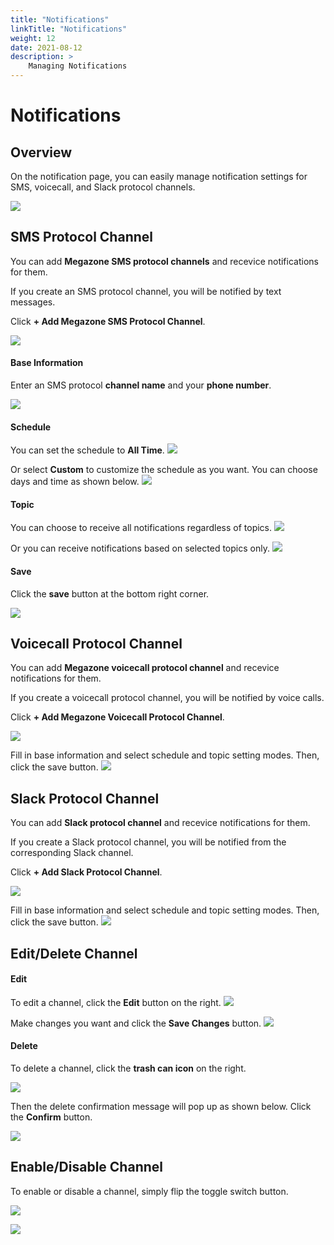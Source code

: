 ```yaml
---
title: "Notifications"
linkTitle: "Notifications"
weight: 12
date: 2021-08-12
description: >
    Managing Notifications
---
```


# Notifications

## Overview

On the notification page, you can easily manage notification settings for SMS, voicecall, and Slack protocol channels.

![](/docs/using_spaceone_console/user_guide/etc/notifications_img/notifications_img_01.png)

## SMS Protocol Channel

You can add **Megazone SMS protocol channels** and recevice notifications for them.

If you create an SMS protocol channel, you will be notified by text messages.

Click **+ Add Megazone SMS Protocol Channel**.

![](/docs/using_spaceone_console/user_guide/etc/notifications_img/notifications_img_02.png)


#### Base Information
Enter an SMS protocol **channel name** and your **phone number**.

![](/docs/using_spaceone_console/user_guide/etc/notifications_img/notifications_img_03.png)


#### Schedule
You can set the schedule to **All Time**.
![](/docs/using_spaceone_console/user_guide/etc/notifications_img/notifications_img_04.png)


Or select **Custom** to customize the schedule as you want. You can choose days and time as shown below. 
![](/docs/using_spaceone_console/user_guide/etc/notifications_img/notifications_img_05.png)


#### Topic 
You can choose to receive all notifications regardless of topics.
![](/docs/using_spaceone_console/user_guide/etc/notifications_img/notifications_img_06.png)


Or you can receive notifications based on selected topics only.
![](/docs/using_spaceone_console/user_guide/etc/notifications_img/notifications_img_07.png)


#### Save
Click the **save** button at the bottom right corner.

![](/docs/using_spaceone_console/user_guide/etc/notifications_img/notifications_img_08.png)


## Voicecall Protocol Channel

You can add **Megazone voicecall protocol channel** and recevice notifications for them.

If you create a voicecall protocol channel, you will be notified by voice calls.

Click **+ Add Megazone Voicecall Protocol Channel**.

![](/docs/using_spaceone_console/user_guide/etc/notifications_img/notifications_img_09.png)


Fill in base information and select schedule and topic setting modes. Then, click the save button.
![](/docs/using_spaceone_console/user_guide/etc/notifications_img/notifications_img_10.png)


## Slack Protocol Channel

You can add **Slack protocol channel** and recevice notifications for them.

If you create a Slack protocol channel, you will be notified from the corresponding Slack channel.

Click **+ Add Slack Protocol Channel**.

![](/docs/using_spaceone_console/user_guide/etc/notifications_img/notifications_img_11.png)


Fill in base information and select schedule and topic setting modes. Then, click the save button.
![](/docs/using_spaceone_console/user_guide/etc/notifications_img/notifications_img_12.png)


## Edit/Delete Channel

#### Edit

To edit a channel, click the **Edit** button on the right. 
![](/docs/using_spaceone_console/user_guide/etc/notifications_img/notifications_img_13.png)


Make changes you want and click the **Save Changes** button.
![](/docs/using_spaceone_console/user_guide/etc/notifications_img/notifications_img_14.png)


#### Delete

To delete a channel, click the **trash can icon** on the right.

![](/docs/using_spaceone_console/user_guide/etc/notifications_img/notifications_img_15.png)


Then the delete confirmation message will pop up as shown below. Click the **Confirm** button.

![](/docs/using_spaceone_console/user_guide/etc/notifications_img/notifications_img_16.png)


## Enable/Disable Channel

To enable or disable a channel, simply flip the toggle switch button.

![](/docs/using_spaceone_console/user_guide/etc/notifications_img/notifications_img_17.png)


![](/docs/using_spaceone_console/user_guide/etc/notifications_img/notifications_img_18.png)
